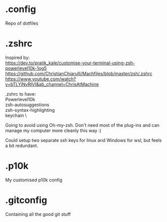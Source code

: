 # .config
Repo of dotfiles

# .zshrc
Inspired by: \
https://dev.to/pratik_kale/customise-your-terminal-using-zsh-powerlevel10k-1og5 \
https://github.com/ChristianChiarulli/Machfiles/blob/master/zsh/.zshrc \
https://www.youtube.com/watch?v=bTLYiNvRIVI&ab_channel=ChrisAtMachine

.zshrc to have: \
Powerlevel10k \
zsh-autosuggestions \
zsh-syntax-highlighting \
keychain \

Going to avoid using Oh-my-zsh. Don't need most of the plug-ins and can manage my computer more cleanly this way :)

Could setup two separate ssh keys for linux and Windows for wsl, but feels a bit redundant.

# .p10k
My customised p10k config

# .gitconfig
Containing all the good git stuff